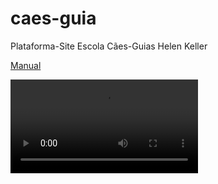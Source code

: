 # caes-guia
Plataforma-Site Escola Cães-Guias Helen Keller


[Manual](./assets/manual.pdf)

![Apresentação](./assets/Apresenta%C3%A7%C3%A3o.mp4)
